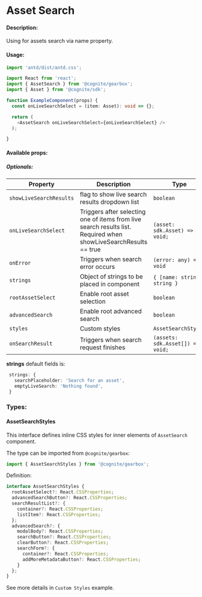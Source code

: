 # Asset Search

<!-- STORY -->

#### Description:

Using for assets search via name property.

#### Usage:

```typescript jsx
import 'antd/dist/antd.css';

import React from 'react';
import { AssetSearch } from '@cognite/gearbox';
import { Asset } from '@cognite/sdk';

function ExampleComponent(props) {
  const onLiveSearchSelect = (item: Asset): void => {};

  return (
    <AssetSearch onLiveSearchSelect={onLiveSearchSelect} />
  );

}
```

#### Available props:

##### Optionals:

| Property                | Description                                                        | Type                             | Default |
| ---------------------   | ------------------------------------------------------------------ | -------------------------------- | ------- |
| `showLiveSearchResults` | flag to show live search results dropdown list                     | `boolean`                        | `true`  |
| `onLiveSearchSelect`    | Triggers after selecting one of items from live search results list. Required when showLiveSearchResults == true | `(asset: sdk.Asset) => void;`    |         |
| `onError`               | Triggers when search error occurs                                  | `(error: any) => void`           |         |
| `strings`               | Object of strings to be placed in component                        | `{ [name: string]: string }`     |         |
| `rootAssetSelect`       | Enable root asset selection                                        | `boolean`                        | `false` |
| `advancedSearch`        | Enable root advanced search                                        | `boolean`                        | `false` |
| `styles`                | Custom styles                                                      | `AssetSearchStyles`              |         |
| `onSearchResult`        | Triggers when search request finishes                              | `(assets: sdk.Asset[]) => void;` |         |

**strings** default fields is:

```typescript
 strings: {
   searchPlaceholder: 'Search for an asset',
   emptyLiveSearch: 'Nothing found',
 }
```

### Types:

#### AssetSearchStyles
This interface defines inline CSS styles for inner elements of `AssetSearch` component.

The type can be imported from `@cognite/gearbox`:

```typescript
import { AssetSearchStyles } from '@cognite/gearbox';
```

Definition:

```typescript
interface AssetSearchStyles {
  rootAssetSelect?: React.CSSProperties;
  advancedSearchButton?: React.CSSProperties;
  searchResultList?: {
    container?: React.CSSProperties;
    listItem?: React.CSSProperties;
  };
  advancedSearch?: {
    modalBody?: React.CSSProperties;
    searchButton?: React.CSSProperties;
    clearButton?: React.CSSProperties;
    searchForm?: {
      container?: React.CSSProperties;
      addMoreMetadataButton?: React.CSSProperties;
    }
  };
}
```

See more details in `Custom Styles` example.
